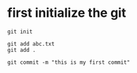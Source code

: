 # first initialize the git
```
git init
```

```
git add abc.txt
git add .
```

```
git commit -m "this is my first commit"
```